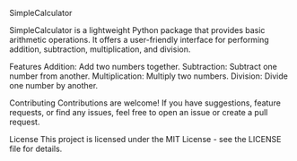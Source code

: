 SimpleCalculator	

SimpleCalculator is a lightweight Python package that provides basic arithmetic operations. It offers a user-friendly interface for performing addition, subtraction, multiplication, and division.

Features
Addition: Add two numbers together.
Subtraction: Subtract one number from another.
Multiplication: Multiply two numbers.
Division: Divide one number by another.

Contributing
Contributions are welcome! If you have suggestions, feature requests, or find any issues, feel free to open an issue or create a pull request.

License
This project is licensed under the MIT License - see the LICENSE file for details.
